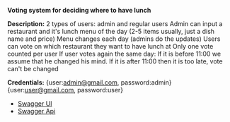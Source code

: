 
**Voting system for deciding where to have lunch**

**Description:**
2 types of users: admin and regular users Admin can input a restaurant and it's lunch menu of the day (2-5 items
usually, just a dish name and price)
Menu changes each day (admins do the updates)
Users can vote on which restaurant they want to have lunch at Only one vote counted per user If user votes again the
same day:
If it is before 11:00 we assume that he changed his mind. If it is after 11:00 then it is too late, vote can't be
changed

**Credentials:**
{user:admin@gmail.com, password:admin} {user:user@gmail.com, password:user}

* [Swagger UI](http://localhost:8080/swagger-ui.html)
* [Swagger Api](http://localhost:8080/v3/api-docs)